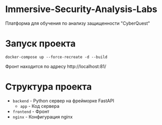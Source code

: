 # Immersive-Security-Analysis-Labs
Платформа для обучения по анализу защищенности "CyberQuest"

# Запуск проекта
`docker-compose up --force-recreate -d --build`

Фронт находится по адресу http://localhost:81/

# Структура проекта

- `backend` - Python сервер на фрейморке FastAPI
  - `app` - Код сервера
- `frontend` - Фронт
- `nginx` - Конфигурация nginx